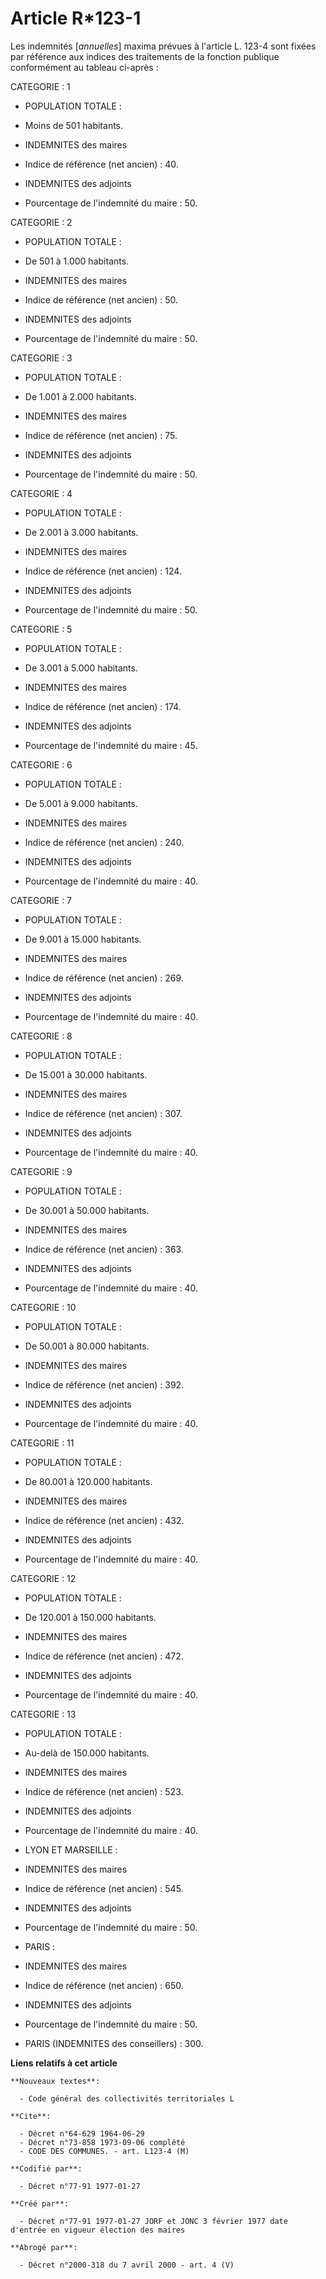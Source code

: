 # Article R*123-1

Les indemnités [*annuelles*] maxima prévues à l'article L. 123-4 sont fixées par référence aux indices des traitements de la
fonction publique conformément au tableau ci-après :

CATEGORIE : 1 

- POPULATION TOTALE : 

- Moins de 501 habitants. 

- INDEMNITES des maires 

- Indice de référence (net ancien) : 40. 

- INDEMNITES des adjoints 

- Pourcentage de l'indemnité du maire : 50.

CATEGORIE : 2 

- POPULATION TOTALE : 

- De 501 à 1.000 habitants. 

- INDEMNITES des maires 

- Indice de référence (net ancien) : 50. 

- INDEMNITES des adjoints 

- Pourcentage de l'indemnité du maire : 50.

CATEGORIE : 3 

- POPULATION TOTALE : 

- De 1.001 à 2.000 habitants. 

- INDEMNITES des maires 

- Indice de référence (net ancien) : 75. 

- INDEMNITES des adjoints 

- Pourcentage de l'indemnité du maire : 50.

CATEGORIE : 4 

- POPULATION TOTALE : 

- De 2.001 à 3.000 habitants. 

- INDEMNITES des maires 

- Indice de référence (net ancien) : 124. 

- INDEMNITES des adjoints 

- Pourcentage de l'indemnité du maire : 50.

CATEGORIE : 5 

- POPULATION TOTALE : 

- De 3.001 à 5.000 habitants. 

- INDEMNITES des maires 

- Indice de référence (net ancien) : 174. 

- INDEMNITES des adjoints 

- Pourcentage de l'indemnité du maire : 45.

CATEGORIE : 6 

- POPULATION TOTALE : 

- De 5.001 à 9.000 habitants. 

- INDEMNITES des maires 

- Indice de référence (net ancien) : 240. 

- INDEMNITES des adjoints 

- Pourcentage de l'indemnité du maire : 40.

CATEGORIE : 7 

- POPULATION TOTALE : 

- De 9.001 à 15.000 habitants. 

- INDEMNITES des maires 

- Indice de référence (net ancien) : 269. 

- INDEMNITES des adjoints 

- Pourcentage de l'indemnité du maire : 40.

CATEGORIE : 8 

- POPULATION TOTALE : 

- De 15.001 à 30.000 habitants. 

- INDEMNITES des maires 

- Indice de référence (net ancien) : 307. 

- INDEMNITES des adjoints 

- Pourcentage de l'indemnité du maire : 40.

CATEGORIE : 9 

- POPULATION TOTALE : 

- De 30.001 à 50.000 habitants. 

- INDEMNITES des maires 

- Indice de référence (net ancien) : 363. 

- INDEMNITES des adjoints 

- Pourcentage de l'indemnité du maire : 40.

CATEGORIE : 10 

- POPULATION TOTALE : 

- De 50.001 à 80.000 habitants. 

- INDEMNITES des maires 

- Indice de référence (net ancien) : 392. 

- INDEMNITES des adjoints 

- Pourcentage de l'indemnité du maire : 40.

CATEGORIE : 11 

- POPULATION TOTALE : 

- De 80.001 à 120.000 habitants. 

- INDEMNITES des maires 

- Indice de référence (net ancien) : 432. 

- INDEMNITES des adjoints 

- Pourcentage de l'indemnité du maire : 40.

CATEGORIE : 12 

- POPULATION TOTALE : 

- De 120.001 à 150.000 habitants. 

- INDEMNITES des maires 

- Indice de référence (net ancien) : 472. 

- INDEMNITES des adjoints 

- Pourcentage de l'indemnité du maire : 40.

CATEGORIE : 13 

- POPULATION TOTALE : 

- Au-delà de 150.000 habitants. 

- INDEMNITES des maires 

- Indice de référence (net ancien) : 523. 

- INDEMNITES des adjoints 

- Pourcentage de l'indemnité du maire : 40.

- LYON ET MARSEILLE : 

- INDEMNITES des maires 

- Indice de référence (net ancien) : 545. 

- INDEMNITES des adjoints 

- Pourcentage de l'indemnité du maire : 50.

- PARIS : 

- INDEMNITES des maires 

- Indice de référence (net ancien) : 650. 

- INDEMNITES des adjoints 

- Pourcentage de l'indemnité du maire : 50.

- PARIS (INDEMNITES des conseillers) : 300.

**Liens relatifs à cet article**

	**Nouveaux textes**:

	  - Code général des collectivités territoriales L

	**Cite**:

	  - Décret n°64-629 1964-06-29
	  - Décret n°73-858 1973-09-06 complété
	  - CODE DES COMMUNES. - art. L123-4 (M)

	**Codifié par**:

	  - Décret n°77-91 1977-01-27

	**Créé par**:

	  - Décret n°77-91 1977-01-27 JORF et JONC 3 février 1977 date d'entrée en vigueur élection des maires

	**Abrogé par**:

	  - Décret n°2000-318 du 7 avril 2000 - art. 4 (V)
